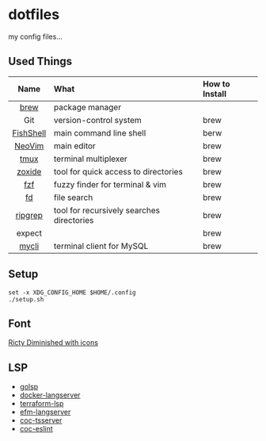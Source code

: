 # dotfiles

my config files...

## Used Things

| Name | What | How to Install |
|:----:|:-----|:---------------|
|[brew](https://github.com/Homebrew/brew)|package manager||
|Git|version-control system|brew|
|[FishShell](https://github.com/fish-shell/fish-shell)|main command line shell|berw|
|[NeoVim](https://github.com/neovim/neovim)|main editor|brew|
|[tmux](https://github.com/tmux/tmux)|terminal multiplexer|brew|
|[zoxide](https://github.com/ajeetdsouza/zoxide)|tool for quick access to directories|brew|
|[fzf](https://github.com/junegunn/fzf)|fuzzy finder for terminal & vim|brew|
|[fd](https://github.com/sharkdp/fd)|file search|brew|
|[ripgrep](https://github.com/BurntSushi/ripgrep)|tool for recursively searches directories|brew|
|expect||brew|
|[mycli](https://github.com/dbcli/mycli)|terminal client for MySQL|brew|


## Setup

```fish
set -x XDG_CONFIG_HOME $HOME/.config
./setup.sh
```

## Font

[Ricty Diminished with icons](https://github.com/iij/fontmerger/tree/master/sample)

## LSP

* [golsp](https://github.com/saibing/tools)
* [docker-langserver](https://github.com/rcjsuen/dockerfile-language-server-nodejs)
* [terraform-lsp](https://github.com/juliosueiras/terraform-lsp)
* [efm-langserver](https://github.com/mattn/efm-langserver)
* [coc-tsserver](https://github.com/neoclide/coc-tsserver)
* [coc-eslint](https://github.com/neoclide/coc-eslint)
